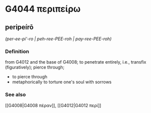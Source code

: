 # G4044 περιπείρω

## peripeírō

_(per-ee-pi'-ro | peh-ree-PEE-roh | pay-ree-PEE-roh)_

### Definition

from G4012 and the base of G4008; to penetrate entirely, i.e., transfix (figuratively); pierce through; 

- to pierce through
- metaphorically to torture one's soul with sorrows

### See also

[[G4008|G4008 πέραν]], [[G4012|G4012 περί]]
